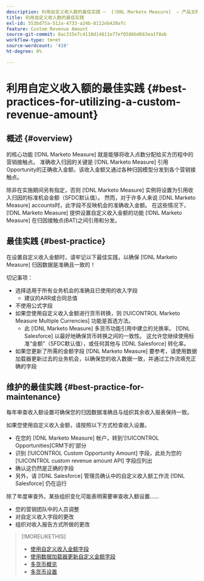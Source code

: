 ```yaml
---
description: 利用自定义收入额的最佳实践 —  [!DNL Marketo Measure]  — 产品文档
title: 利用自定义收入额的最佳实践
exl-id: 553bd75a-512a-4733-a24b-8112eb420afc
feature: Custom Revenue Amount
source-git-commit: 8ac315e7c4110d14811e77ef0586bd663ea1f8ab
workflow-type: tm+mt
source-wordcount: '419'
ht-degree: 0%

---
```


# 利用自定义收入额的最佳实践 {#best-practices-for-utilizing-a-custom-revenue-amount}

## 概述 {#overview}

的核心功能 [!DNL Marketo Measure] 就是能够将收入点数分配给买方历程中的营销接触点。 准确收入归因的关键是 [!DNL Marketo Measure] 引用Opportunity的正确收入金额，该收入金额又通过各种归因模型分发到各个营销接触点。

除非在实施期间另有指定，否则 [!DNL Marketo Measure] 实例将设置为引用收入归因的标准机会金额（SFDC默认值）。 然而，对于许多人来说 [!DNL Marketo Measure] accounts时，此字段不反映机会的准确收入金额。 在这些情况下， [!DNL Marketo Measure] 提供设置自定义收入金额的功能 [!DNL Marketo Measure] 在归因接触点(BAT)之间引用和分发。

## 最佳实践 {#best-practice}

在设置自定义收入金额时，请牢记以下最佳实践，以确保 [!DNL Marketo Measure] 归因数据是准确且一致的！

切记事项：

* 选择适用于所有业务机会的准确且已使用的收入字段
   * 建议的ARR或合同总值
* 不使用公式字段
* 如果您使用自定义收入金额进行货币转换，则 [!UICONTROL Marketo Measure Multiple Currencies] 功能是首选方法。
   * 此 [!DNL Marketo Measure] 多货币功能引用中建立的兑换率。 [!DNL Salesforce] 以最好地确保货币转换之间的一致性。 这允许您继续使用标准“金额”（SFDC默认值），或任何其他与 [!DNL Salesforce] 转化率。
* 如果您更新了所需的金额字段 [!DNL Marketo Measure] 要参考，请使用数据加载器更新过去的业务机会，以确保您的收入数据一致，并通过工作流填充正确的字段

## 维护的最佳实践 {#best-practice-for-maintenance}

每年审查收入额设置可确保您的归因数据准确且与组织其余收入报表保持一致。

如果您使用自定义收入金额，请按照以下方式检查收入设置。

* 在您的 [!DNL Marketo Measure] 帐户，转到&#39;[!UICONTROL Opportunities]CRM下的&#39;部分
* 识别 [!UICONTROL Custom Opportunity Amount] 字段，此处为您的 [!UICONTROL custom revenue amount API] 字段应列出
* 确认这仍然是正确的字段
* 另外，请 [!DNL Salesforce] 管理员确认中的自定义收入额工作流 [!DNL Salesforce] 仍在运行

除了年度审查外，某些组织变化可能表明需要审查收入额设置……

* 您的营销团队中的人员调整
* 对自定义收入字段的更改
* 组织对收入报告方式所做的更改

>[!MORELIKETHIS]
>
>* [使用自定义收入金额字段](/help/advanced-marketo-measure-features/custom-revenue-amount/using-a-custom-revenue-amount-field.md)
>* [使用数据加载器更新自定义金额字段](/help/advanced-marketo-measure-features/custom-revenue-amount/using-data-loader-to-update-marketo-measure-custom-amount-field.md)
>* [多货币概览](/help/advanced-marketo-measure-features/multi-currency/overview.md)
>* [多货币设置](/help/advanced-marketo-measure-features/multi-currency/settings.md)
